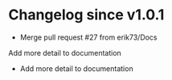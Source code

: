 # Changelog since v1.0.1
- Merge pull request #27 from erik73/Docs

Add more detail to documentation 
- Add more detail to documentation 
